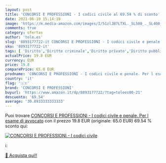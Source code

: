 ```yaml
---
layout: post
title: 'CONCORSI E PROFESSIONI - I codici civile al 69.54 % di sconto'
date: 2021-06-19 15:14:19
image: 'https://m.media-amazon.com/images/I/51zlJB7LTXL._SL500_._SL400_.jpg'
comments: true
category: ofertas
author: 'tole.es'
slug: '8893177722-it CONCORSI E PROFESSIONI - I codici civile e penale. Per l...'
sku: '8893177722-it'
tags: [ 'Diritto','Diritto criminale','Diritto privato','Diritto pubblico','Libri','Libri universitari','Libri universitari diritto','concorsi e professioni', ]
actualPrice: 19.8 EUR
currency: EUR
price: 19.8
comparePrice: 65.0 EUR
prodname: 'CONCORSI E PROFESSIONI - I codici civile e penale. Per l esame di avvocato'
country: 'it'
flag: '🇮🇹'
brand: 'CONCORSI E PROFESSIONI'
buyurl: 'https://www.amazon.it/dp/8893177722/?tag=tolees00-21'
descuento: '69.54'
average: '30.8933333333333'
---
```


Puoi trovare [CONCORSI E PROFESSIONI - I codici civile e penale. Per l esame di avvocato](https://www.amazon.it/dp/8893177722/?tag=tolees00-21) con il prezzo 19.8 EUR (originale: 65.0 EUR) 69.54 % sconto qui:

[![CONCORSI E PROFESSIONI - I codici civile](https://m.media-amazon.com/images/I/51zlJB7LTXL._SL500_._SL400_.jpg)](https://www.amazon.it/dp/8893177722/?tag=tolees00-21)

ℹ️:


[🛒 Acquista qui!!](https://www.amazon.it/dp/8893177722/?tag=tolees00-21)
